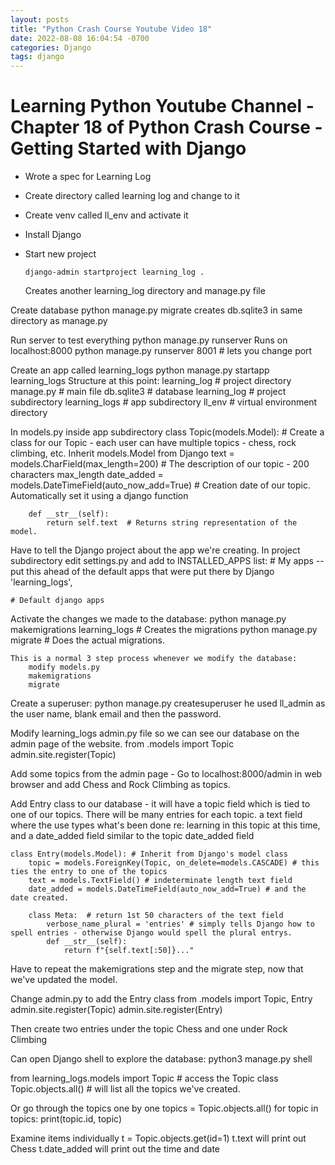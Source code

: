 ```yaml
---
layout: posts
title: "Python Crash Course Youtube Video 18"
date: 2022-08-08 16:04:54 -0700
categories: Django
tags: django
---
```


# Learning Python Youtube Channel - Chapter 18 of Python Crash Course - Getting Started with Django

* Wrote a spec for Learning Log
* Create directory called learning log and change to it
* Create venv called ll_env and activate it

* Install Django

* Start new project
    
    ```
    django-admin startproject learning_log .
    ```

    Creates another learning_log directory and manage.py file

Create database
    python manage.py migrate
        creates db.sqlite3 in same directory as manage.py

Run server to test everything
    python manage.py runserver
        Runs on localhost:8000
    python manage.py runserver 8001 # lets you change port

Create an app called learning_logs
    python manage.py startapp learning_logs
        Structure at this point:
            learning_log # project directory
                manage.py # main file
                db.sqlite3 # database
                learning_log # project subdirectory
                learning_logs # app subdirectory
                ll_env # virtual environment directory

In models.py inside app subdirectory
    class Topic(models.Model):  # Create a class for our Topic - each user can have multiple topics - chess, rock climbing, etc. Inherit models.Model from Django
        text = models.CharField(max_length=200)  # The description of our topic - 200 characters max_length
        date_added = models.DateTimeField(auto_now_add=True) # Creation date of our topic. Automatically set it using a django function

        def __str__(self):
            return self.text  # Returns string representation of the model.

Have to tell the Django project about the app we're creating. In project subdirectory edit settings.py and add to INSTALLED_APPS list:
    # My apps -- put this ahead of the default apps that were put there by Django
    'learning_logs',

    # Default django apps

Activate the changes we made to the database:
    python manage.py makemigrations learning_logs  # Creates the migrations
    python manage.py migrate # Does the actual migrations.

    This is a normal 3 step process whenever we modify the database:
        modify models.py
        makemigrations
        migrate

Create a superuser:
    python manage.py createsuperuser
        he used ll_admin as the user name, blank email and then the password.

Modify learning_logs admin.py file so we can see our database on the admin page of the website.
    from .models import Topic
    admin.site.register(Topic)

Add some topics from the admin page -
    Go to localhost:8000/admin in web browser and add Chess and Rock Climbing as topics.

Add Entry class to our database - it will have a topic field which is tied to one of our topics. There will be many entries for each topic.
    a text field where the use types what's been done re: learning in this topic at this time, and a date_added field similar to the topic date_added field

    class Entry(models.Model): # Inherit from Django's model class
        topic = models.ForeignKey(Topic, on_delete=models.CASCADE) # this ties the entry to one of the topics
        text = models.TextField() # indeterminate length text field
        date_added = models.DateTimeField(auto_now_add=True) # and the date created.

        class Meta:  # return 1st 50 characters of the text field
            verbose_name_plural = 'entries' # simply tells Django how to spell entries - otherwise Django would spell the plural entrys.
            def __str__(self):
                return f"{self.text[:50]}..."

Have to repeat the makemigrations step and the migrate step, now that we've updated the model.

Change admin.py to add the Entry class
    from .models import Topic, Entry
    admin.site.register(Topic)
    admin.site.register(Entry)

Then create two entries under the topic Chess and one under Rock Climbing

Can open Django shell to explore the database:
python3 manage.py shell

from learning_logs.models import Topic  # access the Topic class
Topic.objects.all()  # will list all the topics we've created.

Or go through the topics one by one
topics = Topic.objects.all()
for topic in topics:
    print(topic.id, topic)

Examine items individually
t = Topic.objects.get(id=1)
t.text will print out Chess
t.date_added will print out the time and date
